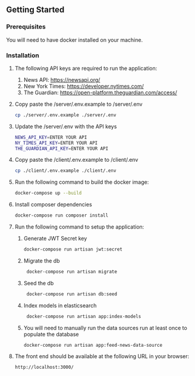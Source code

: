 

<!-- GETTING STARTED -->
## Getting Started


### Prerequisites

You will need to have docker installed on your machine.

### Installation

1. The following API keys are required to run the application:
    1. News API: https://newsapi.org/
    2. New York Times: https://developer.nytimes.com/
    3. The Guardian: https://open-platform.theguardian.com/access/
2. Copy paste the /server/.env.example to /server/.env
    ```sh
    cp ./server/.env.example ./server/.env
    ```
3. Update the /server/.env  with the API keys
    ```sh
    NEWS_API_KEY=ENTER YOUR API
    NY_TIMES_API_KEY=ENTER YOUR API
    THE_GUARDIAN_API_KEY=ENTER YOUR API
    ```
   
4. Copy paste the /client/.env.example to /client/.env
    ```sh
    cp ./client/.env.example ./client/.env
    ```
5. Run the following command to build the docker image:
    ```sh
    docker-compose up --build
    ```
6. Install composer dependencies
    ```sh
    docker-compose run composer install
    ```
7. Run the following command to setup the application:
   1. Generate JWT Secret key
      ```sh
      docker-compose run artisan jwt:secret
      ```
   2. Migrate the db
       ```sh
        docker-compose run artisan migrate
       ```
   3. Seed the db
        ```sh
         docker-compose run artisan db:seed
        ```
   4. Index models in elasticsearch
        ```sh
         docker-compose run artisan app:index-models
        ```
   5. You will need to manually run the data sources run at least once to populate the database
        ```sh
        docker-compose run artisan app:feed-news-data-source
        ```
8. The front end should be available at the following URL in your browser:
    ```sh
    http://localhost:3000/
    ```
   
